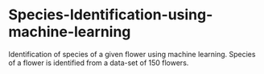 # Species-Identification-using-machine-learning
Identification of species of a given flower using machine learning. Species of a flower is identified from a data-set of 150 flowers.

